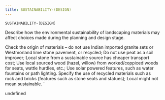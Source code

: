 ```yaml
---
title: SUSTAINABILITY-(DESIGN)
---
```

`SUSTAINABILITY-(DESIGN)`

Describe how the environmental sustainability of landscaping materials may affect choices made during the planning and design stage.

Check the origin of materials – do not use Indian imported granite sets or Westmorland lime stone pavement, or recycled;
Do not use peat as a soil improver;
Local stone from a sustainable source has cheaper transport cost;
Use local sourced wood (hazel, willow) from worked/coppiced woods for seats, wattle hurdles, etc.;
Use solar powered features, such as water fountains or path lighting.  Specify the use of recycled materials such as rock and bricks (features such as stone seats and statues);
Local might not mean sustainable.
`

undefined